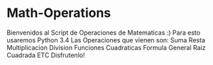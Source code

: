 # Math-Operations
Bienvenidos al Script de Operaciones de Matematicas :)
Para esto usaremos Python 3.4 
Las Operaciones que vienen son:
Suma
Resta
Multiplicacion
Division
Funciones Cuadraticas
Formula General
Raiz Cuadrada
ETC 
Disfrutenlo!

